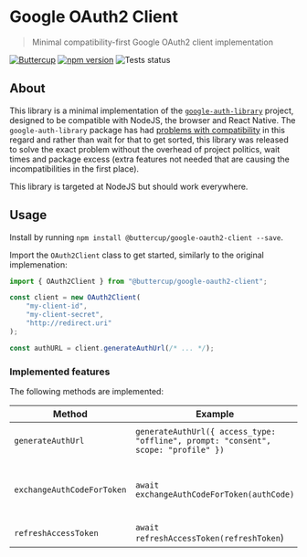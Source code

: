 # Google OAuth2 Client
> Minimal compatibility-first Google OAuth2 client implementation

[![Buttercup](https://cdn.rawgit.com/buttercup-pw/buttercup-assets/6582a033/badge/buttercup-slim.svg)](https://buttercup.pw) [![npm version](https://badge.fury.io/js/%40buttercup%2Fgoogle-oauth2-client.svg)](https://www.npmjs.com/package/@buttercup/google-oauth2-client) ![Tests status](https://github.com/buttercup/google-oauth2-client/actions/workflows/test.yml/badge.svg)

## About

This library is a minimal implementation of the [`google-auth-library`](https://github.com/googleapis/google-auth-library-nodejs) project, designed to be compatible with NodeJS, the browser and React Native. The `google-auth-library` package has had [problems with compatibility](https://github.com/googleapis/google-auth-library-nodejs/issues/150) in this regard and rather than wait for that to get sorted, this library was released to solve the exact problem without the overhead of project politics, wait times and package excess (extra features not needed that are causing the incompatibilities in the first place).

This library is targeted at NodeJS but should work everywhere.

## Usage

Install by running `npm install @buttercup/google-oauth2-client --save`.

Import the `OAuth2Client` class to get started, similarly to the original implemenation:

```javascript
import { OAuth2Client } from "@buttercup/google-oauth2-client";

const client = new OAuth2Client(
    "my-client-id",
    "my-client-secret",
    "http://redirect.uri"
);

const authURL = client.generateAuthUrl(/* ... */);
```

### Implemented features

The following methods are implemented:

| Method                | Example                           | Description                               |
|-----------------------|-----------------------------------|-------------------------------------------|
| `generateAuthUrl`     | `generateAuthUrl({ access_type: "offline", prompt: "consent", scope: "profile" })` | Generate an authorisation URL |
| `exchangeAuthCodeForToken` | `await exchangeAuthCodeForToken(authCode)` | Get the tokens for an authorisation code |
| `refreshAccessToken`  | `await refreshAccessToken(refreshToken`)| Refresh the tokens                  |
